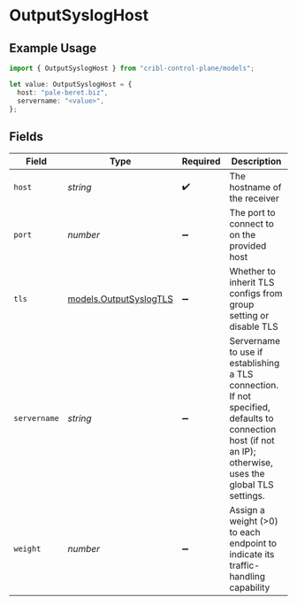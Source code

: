 # OutputSyslogHost

## Example Usage

```typescript
import { OutputSyslogHost } from "cribl-control-plane/models";

let value: OutputSyslogHost = {
  host: "pale-beret.biz",
  servername: "<value>",
};
```

## Fields

| Field                                                                                                                                                      | Type                                                                                                                                                       | Required                                                                                                                                                   | Description                                                                                                                                                |
| ---------------------------------------------------------------------------------------------------------------------------------------------------------- | ---------------------------------------------------------------------------------------------------------------------------------------------------------- | ---------------------------------------------------------------------------------------------------------------------------------------------------------- | ---------------------------------------------------------------------------------------------------------------------------------------------------------- |
| `host`                                                                                                                                                     | *string*                                                                                                                                                   | :heavy_check_mark:                                                                                                                                         | The hostname of the receiver                                                                                                                               |
| `port`                                                                                                                                                     | *number*                                                                                                                                                   | :heavy_minus_sign:                                                                                                                                         | The port to connect to on the provided host                                                                                                                |
| `tls`                                                                                                                                                      | [models.OutputSyslogTLS](../models/outputsyslogtls.md)                                                                                                     | :heavy_minus_sign:                                                                                                                                         | Whether to inherit TLS configs from group setting or disable TLS                                                                                           |
| `servername`                                                                                                                                               | *string*                                                                                                                                                   | :heavy_minus_sign:                                                                                                                                         | Servername to use if establishing a TLS connection. If not specified, defaults to connection host (if not an IP); otherwise, uses the global TLS settings. |
| `weight`                                                                                                                                                   | *number*                                                                                                                                                   | :heavy_minus_sign:                                                                                                                                         | Assign a weight (>0) to each endpoint to indicate its traffic-handling capability                                                                          |